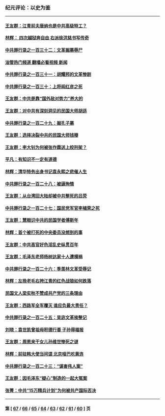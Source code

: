 ### 纪元评论：以史为鉴
---
#### [王友群：江青前夫唐纳也是中共高级特工？](../../pages/nsc1028/n14011375.md?06110330) 
#### [林辉： 四次越狱奔自由 右派徐洪慈书写传奇](../../pages/nsc1028/n14010438.md?06110330) 
#### [中共罪行录之一百三十二：文革掘墓辱尸](../../pages/nsc1028/n14009626.md?06110330) 
#### [油管热门频道 翻墙必看视频 新闻](ok?06110330)
#### [中共罪行录之一百三十一：胡耀邦的文革惨剧](../../pages/nsc1028/n14007184.md?06110330) 
#### [中共罪行录之一百三十：上将阎红彦之死](../../pages/nsc1028/n14004426.md?06110330) 
#### [王友群：中共是靠“国外敌对势力”养大的](../../pages/nsc1028/n14004284.md?06110330) 
#### [王友群：对中共有深刻洞见的民国大师胡适](../../pages/nsc1028/n14003453.md?06110330) 
#### [中共罪行录之一百二十九：掘孔子墓](../../pages/nsc1028/n14003058.md?06110330) 
#### [王友群：选择决裂中共的民国大师钱穆](../../pages/nsc1028/n14001046.md?06110330) 
#### [王友群：李大钊为何被张作霖送上绞刑架？](../../pages/nsc1028/n13999290.md?06110330) 
#### [平凡：有知识不一定有道德](../../pages/nsc1028/n13998913.md?06110330) 
#### [林辉：清华特务出身书记袁永熙之悲催人生](../../pages/nsc1028/n13997413.md?06110330) 
#### [中共罪行录之一百二十八：被逼殉情](../../pages/nsc1028/n13991056.md?06110330) 
#### [王友群：从台湾回大陆却被中共整死的吕荧](../../pages/nsc1028/n13989235.md?06110330) 
#### [中共罪行录之一百二十七：国民党军官李植荣之死](../../pages/nsc1028/n13989006.md?06110330) 
#### [王友群：慧眼识中共的民国学者傅斯年](../../pages/nsc1028/n13988371.md?06110330) 
#### [林辉：首个被打死的中央委员没想到的事](../../pages/nsc1028/n13987400.md?06110330) 
#### [王友群：中共高官好色淫乱史纵贯百年](../../pages/nsc1028/n13986035.md?06110330) 
#### [王友群：毛泽东老师杨树达家十人遭横祸](../../pages/nsc1028/n13984103.md?06110330) 
#### [中共罪行录之一百二十六：季羡林文革受辱记](../../pages/nsc1028/n13980310.md?06110330) 
#### [林辉：左挽老毛右挎江青的红色战狼如何跌落](../../pages/nsc1028/n13979615.md?06110330) 
#### [民国文人梁实秋不赞成共产党的三条理由](../../pages/nsc1028/n13979403.md?06110330) 
#### [王友群：西路军全军覆灭 谁应负最大责任？](../../pages/nsc1028/n13975235.md?06110330) 
#### [中共罪行录之一百二十五：吴宓文革挨整记](../../pages/nsc1028/n13975630.md?06110330) 
#### [刘晓：袁世凯曾祖母积德行善 子孙得福报](../../pages/nsc1028/n13975138.md?06110330) 
#### [王友群：周恩来干女儿孙维世惨死之谜](../../pages/nsc1028/n13972452.md?06110330) 
#### [林辉：前驻韩大使当间谍 北京哑巴吃黄连](../../pages/nsc1028/n13971434.md?06110330) 
#### [中共罪行录之一百二十三：“谋害伟人案”](../../pages/nsc1028/n13972044.md?06110330) 
#### [王友群：因毛泽东“疑心”制造的一起大冤案](../../pages/nsc1028/n13967794.md?06110330) 
#### [张菁：中共“15万精兵计划”为何被共产国际否决](../../pages/nsc1028/n13967677.md?06110330) 

---
#### 第 [ [67](./67.md?06110330) / [66](./66.md?06110330) / [65](./65.md?06110330) / [64](./64.md?06110330) / [63](./63.md?06110330) / [62](./62.md?06110330) / [61](./61.md?06110330) / [60](./60.md?06110330) ] 页
